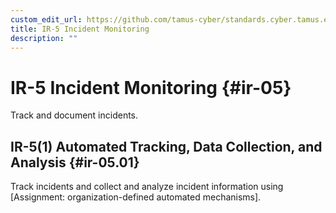 ```yaml
---
custom_edit_url: https://github.com/tamus-cyber/standards.cyber.tamus.edu/tree/main/content/tamus.edu/TAMUS_profile.xml
title: IR-5 Incident Monitoring
description: ""
---
```


# IR-5 Incident Monitoring {#ir-05}

Track and document incidents.

## IR-5(1) Automated Tracking, Data Collection, and Analysis {#ir-05.01}

Track incidents and collect and analyze incident information using [Assignment: organization-defined automated mechanisms].

